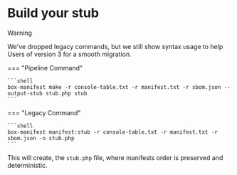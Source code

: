 <!-- markdownlint-disable MD013 MD028 -->
# Build your stub

> [!WARNING]
>
> We've dropped legacy commands, but we still show syntax usage to help Users of version 3 for a smooth migration.

=== "Pipeline Command"

    ```shell
    box-manifest make -r console-table.txt -r manifest.txt -r sbom.json --output-stub stub.php stub
    ```

=== "Legacy Command"

    ```shell
    box-manifest manifest:stub -r console-table.txt -r manifest.txt -r sbom.json -o stub.php
    ```

This will create, the `stub.php` file, where manifests order is preserved and deterministic.
